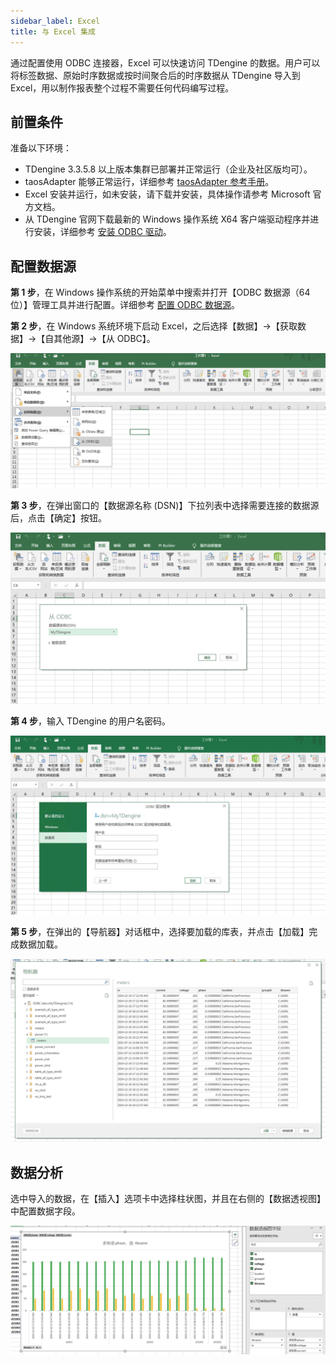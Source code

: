 ```yaml
---
sidebar_label: Excel
title: 与 Excel 集成
---
```


通过配置使用 ODBC 连接器，Excel 可以快速访问 TDengine 的数据。用户可以将标签数据、原始时序数据或按时间聚合后的时序数据从 TDengine 导入到 Excel，用以制作报表整个过程不需要任何代码编写过程。

## 前置条件

准备以下环境：
- TDengine 3.3.5.8 以上版本集群已部署并正常运行（企业及社区版均可）。
- taosAdapter 能够正常运行，详细参考 [taosAdapter 参考手册](../../../reference/components/taosadapter)。
- Excel 安装并运行，如未安装，请下载并安装，具体操作请参考 Microsoft 官方文档。
- 从 TDengine 官网下载最新的 Windows 操作系统 X64 客户端驱动程序并进行安装，详细参考 [安装 ODBC 驱动](../../../reference/connector/odbc/#安装)。

## 配置数据源

**第 1 步**，在 Windows 操作系统的开始菜单中搜索并打开【ODBC 数据源（64 位）】管理工具并进行配置。详细参考 [配置 ODBC 数据源](../../../reference/connector/odbc/#配置数据源)。
   
**第 2 步**，在 Windows 系统环境下启动 Excel，之后选择【数据】->【获取数据】->【自其他源】->【从 ODBC】。 

![excel-odbc](./excel/odbc-menu.webp) 

**第 3 步**，在弹出窗口的【数据源名称 (DSN)】下拉列表中选择需要连接的数据源后，点击【确定】按钮。

![excel-odbc](./excel/odbc-select.webp) 

**第 4 步**，输入 TDengine 的用户名密码。

![excel-odbc](./excel/odbc-config.webp) 

**第 5 步**，在弹出的【导航器】对话框中，选择要加载的库表，并点击【加载】完成数据加载。

![excel-odbc](./excel/odbc-load.webp)

## 数据分析

选中导入的数据，在【插入】选项卡中选择柱状图，并且在右侧的【数据透视图】中配置数据字段。

![excel-odbc](./excel/odbc-data.webp)
